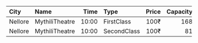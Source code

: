 | City    | Name           |  Time | Type        | Price | Capacity | Booked |
| :------ | :------------- | ----: | :---------- | ----: | -------: | -----: |
| Nellore | MythiliTheatre | 10:00 | FirstClass  |  100₹ |      168 |     97 |
| Nellore | MythiliTheatre | 10:00 | SecondClass |  100₹ |       81 |     41 |